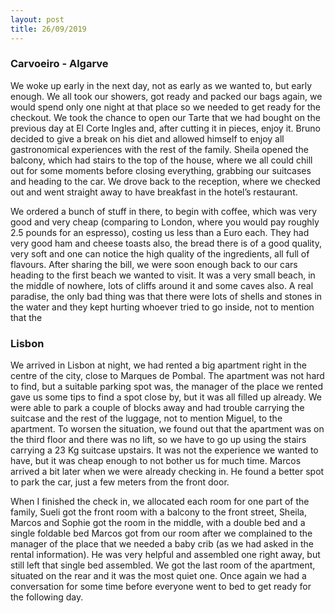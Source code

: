 ```yaml
---
layout: post
title: 26/09/2019
---
```


### Carvoeiro - Algarve

We woke up early in the next day, not as early as we wanted to, but early enough. We all took our showers, got ready and packed our bags again, we would spend only one night at that place so we needed to get ready for the checkout. We took the chance to open our Tarte that we had bought on the previous day at El Corte Ingles and, after cutting it in pieces, enjoy it. Bruno decided to give a break on his diet and allowed himself to enjoy all gastronomical experiences with the rest of the family. Sheila opened the balcony, which had stairs to the top of the house, where we all could chill out for some moments before closing everything, grabbing our suitcases and heading to the car. We drove back to the reception, where we checked out and went straight away to have breakfast in the hotel’s restaurant.

We ordered a bunch of stuff in there, to begin with coffee, which was very good and very cheap (comparing to London, where you would pay roughly 2.5 pounds for an espresso), costing us less than a Euro each. They had very good ham and cheese toasts also, the bread there is of a good quality, very soft and one can notice the high quality of the ingredients, all full of flavours. After sharing the bill, we were soon enough back to our cars heading to the first beach we wanted to visit. It was a very small beach, in the middle of nowhere, lots of cliffs around it and some caves also. A real paradise, the only bad thing was that there were lots of shells and stones in the water and they kept hurting whoever tried to go inside, not to mention that the 

### Lisbon

We arrived in Lisbon at night, we had rented a big apartment right in the centre of the city, close to Marques de Pombal. The apartment was not hard to find, but a suitable parking spot was, the manager of the place we rented gave us some tips to find a spot close by, but it was all filled up already. We were able to park a couple of blocks away and had trouble carrying the suitcase and the rest of the luggage, not to mention Miguel, to the apartment. To worsen the situation, we found out that the apartment was on the third floor and there was no lift, so we have to go up using the stairs carrying a 23 Kg suitcase upstairs. It was not the experience we wanted to have, but it was cheap enough to not bother us for much time. Marcos arrived a bit later when we were already checking in. He found a better spot to park the car, just a few meters from the front door.

When I finished the check in, we allocated each room for one part of the family, Sueli got the front room with a balcony to the front street, Sheila, Marcos and Sophie got the room in the middle, with a double bed and a single foldable bed Marcos got from our room after we complained to the manager of the place that we needed a baby crib (as we had asked in the rental information). He was very helpful and assembled one right away, but still left that single bed assembled. We got the last room of the apartment, situated on the rear and it was the most quiet one. Once again we had a conversation for some time before everyone went to bed to get ready for the following day.
